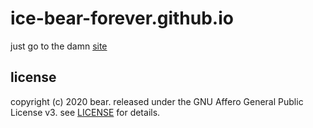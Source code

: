 # ice-bear-forever.github.io
just go to the damn [site](ice-bear-forever.github.io)
## license
copyright (c) 2020 bear.
released under the GNU Affero General Public License v3.
see [LICENSE](LICENSE) for details.
